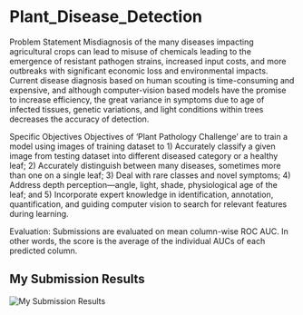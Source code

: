 # Plant_Disease_Detection

Problem Statement
Misdiagnosis of the many diseases impacting agricultural crops can lead to misuse of chemicals leading to the emergence of resistant pathogen strains, increased input costs, and more outbreaks with significant economic loss and environmental impacts. Current disease diagnosis based on human scouting is time-consuming and expensive, and although computer-vision based models have the promise to increase efficiency, the great variance in symptoms due to age of infected tissues, genetic variations, and light conditions within trees decreases the accuracy of detection.

Specific Objectives
Objectives of ‘Plant Pathology Challenge’ are to train a model using images of training dataset to 1) Accurately classify a given image from testing dataset into different diseased category or a healthy leaf; 2) Accurately distinguish between many diseases, sometimes more than one on a single leaf; 3) Deal with rare classes and novel symptoms; 4) Address depth perception—angle, light, shade, physiological age of the leaf; and 5) Incorporate expert knowledge in identification, annotation, quantification, and guiding computer vision to search for relevant features during learning.

Evaluation: Submissions are evaluated on mean column-wise ROC AUC. In other words, the score is the average of the individual AUCs of each predicted column.

## My Submission Results

![My Submission Results](https://github.com/Mehmetzahitangi/Plant_Disease_Detection/Results.png)
